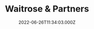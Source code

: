 ---
date: 2022-06-26T11:34:03.000Z
title: Waitrose & Partners
latitude: 52.03558142417081
longitude: 0.7317279136050154
category: checkin
---